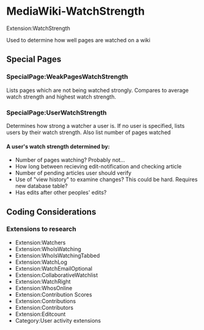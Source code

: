 # MediaWiki-WatchStrength

Extension:WatchStrength

Used to determine how well pages are watched on a wiki
 
## Special Pages

### SpecialPage:WeakPagesWatchStrength
Lists pages which are not being watched strongly. Compares to average watch strength and highest watch strength.
 
### SpecialPage:UserWatchStrength
Determines how strong a watcher a user is. If no user is specified, lists users by their watch strength. Also list number of pages watched
 
#### A user's watch strength determined by:
* Number of pages watching? Probably not...
* How long between recieving edit-notification and checking article
* Number of pending articles user should verify
* Use of "view history" to examine changes? This could be hard. Requires new database table?
* Has edits after other peoples' edits?

## Coding Considerations

### Extensions to research
* Extension:Watchers
* Extension:WhoIsWatching
* Extension:WhoIsWatchingTabbed
* Extension:WatchLog
* Extension:WatchEmailOptional
* Extension:CollaborativeWatchlist
* Extension:WatchRight
* Extension:WhosOnline
* Extension:Contribution Scores
* Extension:Contributions
* Extension:Contributors
* Extension:Editcount
* Category:User activity extensions
